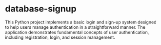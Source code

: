 # database-signup
This Python project implements a basic login and sign-up system designed to help users manage authentication in a straightforward manner. The application demonstrates fundamental concepts of user authentication, including registration, login, and session management.
